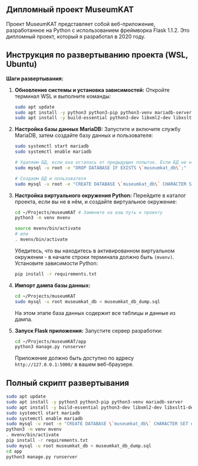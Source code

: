 ## Дипломный проект MuseumKAT

Проект MuseumKAT представляет собой веб-приложение, разработанное на Python с использованием фреймворка Flask 1.1.2. Это дипломный проект, который я разработал в 2020 году.


## Инструкция по развертыванию проекта (WSL, Ubuntu)

**Шаги развертывания:**

1.  **Обновление системы и установка зависимостей:**
    Откройте терминал WSL и выполните команды:
    ```bash
    sudo apt update
    sudo apt install -y python3 python3-pip python3-venv mariadb-server
    sudo apt install -y build-essential python3-dev libxml2-dev libxslt1-dev libmysqlclient-dev
    ```

2.  **Настройка базы данных MariaDB:**
    Запустите и включите службу MariaDB, затем создайте базу данных и пользователя:
    ```bash
    sudo systemctl start mariadb
    sudo systemctl enable mariadb

    # Удаляем БД, если она осталась от предыдущих попыток. Если БД не настраивалась ранее, то пропустите этот шаг
    sudo mysql -u root -e "DROP DATABASE IF EXISTS \`museumkat_db\`;"

    # Создаем БД и пользователя
    sudo mysql -u root -e "CREATE DATABASE \`museumkat_db\` CHARACTER SET utf8mb4 COLLATE utf8mb4_unicode_ci; CREATE USER IF NOT EXISTS 'museum-admin'@'localhost' IDENTIFIED BY 'museumpassword'; GRANT ALL PRIVILEGES ON \`museumkat_db\`.* TO 'museum-admin'@'localhost'; FLUSH PRIVILEGES;"
    ```

3.  **Настройка виртуального окружения Python:**
    Перейдите в каталог проекта, если вы не в нём, и создайте виртуальное окружение:
    ```bash
    cd ~/Projects/museumKAT # Замените на ваш путь к проекту
    python3 -m venv mvenv

    source mvenv/bin/activate
    # или
    . mvenv/bin/activate
    ```

    Убедитесь, что вы находитесь в активированном виртуальном окружении - в начале строки терминала должно быть `(mvenv)`. Установите зависимости Python:
    ```bash
    pip install -r requirements.txt
    ```

4.  **Импорт дампа базы данных:**
    ```bash
    cd ~/Projects/museumKAT
    sudo mysql -u root museumkat_db < museumkat_db_dump.sql
    ```
    На этом этапе база данных содержит все таблицы и данные из дампа.

5.  **Запуск Flask приложения:**
    Запустите сервер разработки:
    ```bash
    cd ~/Projects/museumKAT/app
    python3 manage.py runserver
    ```
    Приложение должно быть доступно по адресу `http://127.0.0.1:5000/` в вашем веб-браузере.


## Полный скрипт развертывания
```bash
sudo apt update
sudo apt install -y python3 python3-pip python3-venv mariadb-server
sudo apt install -y build-essential python3-dev libxml2-dev libxslt1-dev libmysqlclient-dev
sudo systemctl start mariadb
sudo systemctl enable mariadb
sudo mysql -u root -e "CREATE DATABASE \`museumkat_db\` CHARACTER SET utf8mb4 COLLATE utf8mb4_unicode_ci; CREATE USER 'museum-admin'@'localhost' IDENTIFIED BY 'museumpassword'; GRANT ALL PRIVILEGES ON \`museumkat_db\`.* TO 'museum-admin'@'localhost'; FLUSH PRIVILEGES;"
python3 -m venv mvenv
. mvenv/bin/activate
pip install -r requirements.txt
sudo mysql -u root museumkat_db < museumkat_db_dump.sql
cd app
python3 manage.py runserver
```
